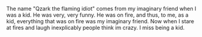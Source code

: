 The name "Qzark the flaming idiot" comes from my imaginary friend when I was a kid.
He was very, very funny.
He was on fire, and thus, to me, as a kid, everything that was on fire was my imaginary friend.
Now when I stare at fires and laugh inexplicably people think im crazy.
I miss being a kid.
